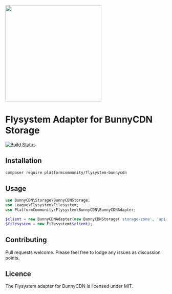 <img src="https://dka575ofm4ao0.cloudfront.net/pages-transactional_logos/retina/20630/bunnycdn-logo-dark.png" width="300"/>

# Flysystem Adapter for BunnyCDN Storage

[![Build Status](https://travis-ci.com/PlatformCommunity/flysystem-bunnycdn.svg?branch=master)](https://travis-ci.com/PlatformCommunity/flysystem-bunnycdn)

## Installation

```bash
composer require platformcommunity/flysystem-bunnycdn
```

## Usage

```php
use BunnyCDN\Storage\BunnyCDNStorage;
use League\Flysystem\Filesystem;
use PlatformCommunity\Flysystem\BunnyCDN\BunnyCDNAdapter;

$client = new BunnyCDNAdapter(new BunnyCDNStorage('storage-zone', 'api-key'));
$filesystem = new Filesystem($client);
```

## Contributing

Pull requests welcome. Please feel free to lodge any issues as discussion points.
 
## Licence

The Flysystem adapter for BunnyCDN is licensed under MIT. 
